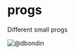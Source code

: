 progs
=====

Different small progs

![@dbondin](https://avatars3.githubusercontent.com/u/1751270?s=40&v=4)
